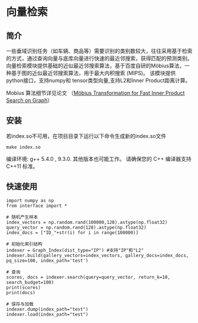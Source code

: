 # 向量检索



## 简介

一些垂域识别任务（如车辆、商品等）需要识别的类别数较大，往往采用基于检索的方式，通过查询向量与底库向量进行快速的最近邻搜索，获得匹配的预测类别。向量检索模块提供基础的近似最近邻搜索算法，基于百度自研的Möbius算法，一种基于图的近似最近邻搜索算法，用于最大内积搜索 (MIPS)。 该模块提供python接口，支持numpy和 tensor类型向量,支持L2和Inner Product距离计算。

Mobius 算法细节详见论文 （[Möbius Transformation for Fast Inner Product Search on Graph](http://research.baidu.com/Public/uploads/5e189d36b5cf6.PDF)）



## 安装

若index.so不可用，在项目目录下运行以下命令生成新的index.so文件

    make index.so

编译环境:  g++ 5.4.0 , 9.3.0.  其他版本也可能工作。 请确保您的 C++ 编译器支持 C++11 标准。



## 快速使用

    import numpy as np
    from interface import *
    
    # 随机产生样本
    index_vectors = np.random.rand(100000,128).astype(np.float32) 
    query_vector = np.random.rand(128).astype(np.float32) 
    index_docs = ["ID_"+str(i) for i in range(100000)]
    
    # 初始化索引结构
    indexer = Graph_Index(dist_type="IP") #支持"IP"和"L2"
    indexer.build(gallery_vectors=index_vectors, gallery_docs=index_docs, pq_size=100, index_path='test')
    
    # 查询
    scores, docs = indexer.search(query=query_vector, return_k=10, search_budget=100)
    print(scores)
    print(docs)
    
    # 保存与加载
    indexer.dump(index_path="test") 
    indexer.load(index_path="test") 




